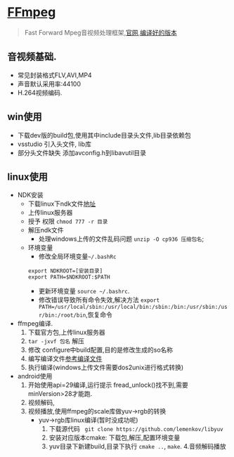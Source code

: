 # [FFmpeg](https://blog.csdn.net/leixiaohua1020/article/details/44220151)
> Fast Forward Mpeg音视频处理框架,[官网](http://ffmpeg.org/),[编译好的版本](https://ffmpeg.zeranoe.com/builds/)

## 音视频基础.
* 常见封装格式FLV,AVI,MP4
* 声音默认采用率:44100
* H.264视频编码.

## win使用
* 下载dev版的build包,使用其中include目录头文件,lib目录依赖包
* vsstudio 引入头文件, lib库
* 部分头文件缺失 添加avconfig.h到libavutil目录

## linux使用
* NDK安装
	* 下载linux下ndk文件[地址](https://developer.android.com/ndk/downloads/)
	* 上传linux服务器
	* 授予 权限 `chmod 777 -r 目录`
	* 解压ndk文件
		* 处理windows上传的文件乱码问题 `unzip -O cp936 压缩包名`;
	* 环境变量
		* 修改全局环境变量`~/.bashRc`
		```
		export NDKROOT=[安装目录]
		export PATH=$NDKROOT:$PATH

		```
		* 更新环境变量 `source ~/.bashrc`.
		* 修改错误导致所有命令失效,解决方法 `export PATH=/usr/local/sbin:/usr/local/bin:/sbin:/bin:/usr/sbin:/usr/bin:/root/bin`,恢复命令
* ffmpeg编译.
	1. 下载官方包,上传linux服务器
	2. `tar -jxvf 包名` 解压
	3. 修改 configure中build配置,目的是修改生成的so名称
	4. 编写编译文件[参考](https://juejin.im/post/5d831333f265da03c61e8a28#heading-7)[编译文件](./resources/build_android.sh)
	5. 执行编译(windows上传文件需要dos2unix进行格式转换)
* android使用
    1. 开始使用api=29编译,运行提示 fread_unlock()找不到,需要minVersion>28才能跑.
    2. 视频解码,
    3. 视频播放,使用ffmpeg的scale库做yuv->rgb的转换
        * yuv->rgb库linux编译(暂时没成功呢)
            1. 下载源代码 ` git clone https://github.com/lemenkov/libyuv`
            2. 安装对应版本cmake: 下载包,解压,配置环境变量
            3. yuv目录下新建build,目录下执行 `cmake ..`, `make`.
    4.音频解码播放
